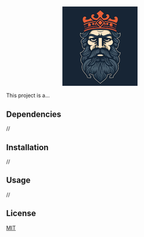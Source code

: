 <p align="center">
<img src="public/IMG/banking.png" width=40% height=40%>
</p>

This project is a...

## Dependencies

//

## Installation

//

## Usage

//

## License

[MIT](https://choosealicense.com/licenses/mit/)
